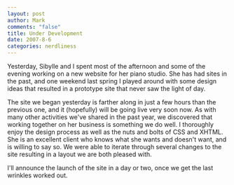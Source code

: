 ```yaml
--- 
layout: post
author: Mark
comments: "false"
title: Under Development
date: 2007-8-6
categories: nerdliness
---
```

Yesterday, Sibylle and I spent most of the afternoon and some of the evening working on a new website for her piano studio.  She has had sites in the past, and one weekend last spring I played around with some design ideas that resulted in a prototype site that never saw the light of day.

The site we began yesterday is farther along in just a few hours than the previous one, and it (hopefully) will be going live very soon now.  As with many other activities we've shared in the past year, we discovered that working together on her business is something we do well.  I thoroughly enjoy the design process as well as the nuts and bolts of CSS and XHTML.  She is an excellent client who knows what she wants and doesn't want, and is willing to say so.  We were able to iterate through several changes to the site resulting in a layout we are both pleased with.

I'll announce the launch of the site in a day or two, once we get the last wrinkles worked out.
